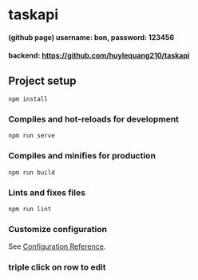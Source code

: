 # taskapi
#### (github page) username: bon, password: 123456
#### backend: https://github.com/huylequang210/taskapi
## Project setup
```
npm install
```

### Compiles and hot-reloads for development
```
npm run serve
```

### Compiles and minifies for production
```
npm run build
```

### Lints and fixes files
```
npm run lint
```

### Customize configuration
See [Configuration Reference](https://cli.vuejs.org/config/).

### triple click on row to edit

